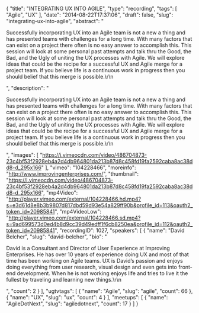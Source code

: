 {
  "title": "INTEGRATING UX INTO AGILE",
  "type": "recording",
  "tags": [
    "Agile",
    "UX"
  ],
  "date": "2014-08-22T17:37:06",
  "draft": false,
  "slug": "integrating-ux-into-agile",
  "abstract": "<p>Successfully incorporating UX into an Agile team is not a new a thing and has presented teams with challenges for a long time. With many factors that can exist on a project there often is no easy answer to accomplish this. This session will look at some personal past attempts and talk thru the Good, the Bad, and the Ugly of uniting the UX processes with Agile. We will explore ideas that could be the recipe for a successful UX and Agile merge for a project team. If you believe life is a continuous work in progress then you should belief that this merge is possible.\r\n</p>",
  "description": "<p>Successfully incorporating UX into an Agile team is not a new a thing and has presented teams with challenges for a long time. With many factors that can exist on a project there often is no easy answer to accomplish this. This session will look at some personal past attempts and talk thru the Good, the Bad, and the Ugly of uniting the UX processes with Agile. We will explore ideas that could be the recipe for a successful UX and Agile merge for a project team. If you believe life is a continuous work in progress then you should belief that this merge is possible.\r\n</p>",
  "images": [
    "https://i.vimeocdn.com/video/486704873-23c4bf53f2928eb4a2d4db964801da213b87d8c458fd19fa2592caba8ac38dd8-d_295x166"
  ],
  "vimeo": "104228466",
  "moreinfo": "http://www.improvingenterprises.com/",
  "thumbnail": "https://i.vimeocdn.com/video/486704873-23c4bf53f2928eb4a2d4db964801da213b87d8c458fd19fa2592caba8ac38dd8-d_295x166",
  "mp4Video": "http://player.vimeo.com/external/104228466.hd.mp4?s=e3d61d8e8b3b9807d817dbd59d93e54a829ff90b&profile_id=113&oauth2_token_id=20985841",
  "mp4VideoLow": "http://player.vimeo.com/external/104228466.sd.mp4?s=9ad699573d0ed4b8d9cc39d49edff1f6cb8250ea&profile_id=112&oauth2_token_id=20985841",
  "recordingID": 1027,
  "speakers": [
    {
      "name": "David Belcher",
      "slug": "david-belcher",
      "bio": "<p>David is a Consultant and Director of User Experience at Improving Enterprises. He has over 10 years of experience doing UX and most of that time has been working on Agile teams. UX is David’s passion and enjoys doing everything from user research, visual design and even gets into front-end development. When he is not working enjoys life and tries to live it the fullest by traveling and learning new things.\r\n</p>",
      "count": 2
    }
  ],
  "ugtvtags": [
    {
      "name": "Agile",
      "slug": "agile",
      "count": 66
    },
    {
      "name": "UX",
      "slug": "ux",
      "count": 4
    }
  ],
  "meetups": [
    {
      "name": "AgileDotNext",
      "slug": "agiledotnext",
      "count": 17
    }
  ]
}
